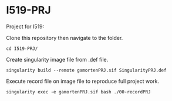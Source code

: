 # I519-PRJ

Project for I519:

Clone this repository then navigate to the folder.

`cd I519-PRJ/`

Create singularity image file from .def file.

`singularity build --remote gamortenPRJ.sif SingularityPRJ.def`

Execute record file on image file to reproduce full project work.

`singularity exec -e gamortenPRJ.sif bash ./00-recordPRJ`

